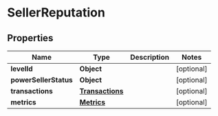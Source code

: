
# SellerReputation

## Properties
Name | Type | Description | Notes
------------ | ------------- | ------------- | -------------
**levelId** | **Object** |  |  [optional]
**powerSellerStatus** | **Object** |  |  [optional]
**transactions** | [**Transactions**](Transactions.md) |  |  [optional]
**metrics** | [**Metrics**](Metrics.md) |  |  [optional]



